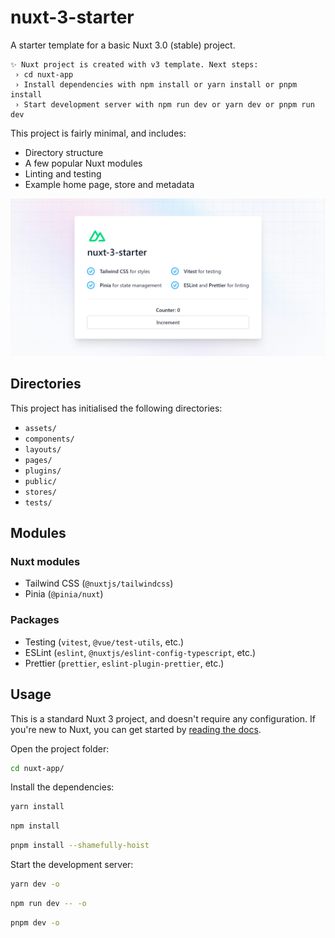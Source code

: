 # nuxt-3-starter

A starter template for a basic Nuxt 3.0 (stable) project.

```
✨ Nuxt project is created with v3 template. Next steps:
 › cd nuxt-app
 › Install dependencies with npm install or yarn install or pnpm install
 › Start development server with npm run dev or yarn dev or pnpm run dev
```

This project is fairly minimal, and includes:

- Directory structure
- A few popular Nuxt modules
- Linting and testing
- Example home page, store and metadata

![Screenshot of nuxt-3-starter home page, with incrementable counter, and a description of installed modules.](/preview.png)

## Directories

This project has initialised the following directories:

- `assets/`
- `components/`
- `layouts/`
- `pages/`
- `plugins/`
- `public/`
- `stores/`
- `tests/`

## Modules

### Nuxt modules

- Tailwind CSS (`@nuxtjs/tailwindcss`)
- Pinia (`@pinia/nuxt`)

### Packages

- Testing (`vitest`, `@vue/test-utils`, etc.)
- ESLint (`eslint`, `@nuxtjs/eslint-config-typescript`, etc.)
- Prettier (`prettier`, `eslint-plugin-prettier`, etc.)

## Usage

This is a standard Nuxt 3 project, and doesn't require any configuration. If you're new to Nuxt, you can get started by [reading the docs](https://nuxt.com/docs/getting-started/introduction).

Open the project folder:

```bash
cd nuxt-app/
```

Install the dependencies:

```bash
yarn install
```

```bash
npm install
```

```bash
pnpm install --shamefully-hoist
```

Start the development server:

```bash
yarn dev -o
```

```bash
npm run dev -- -o
```

```bash
pnpm dev -o
```
